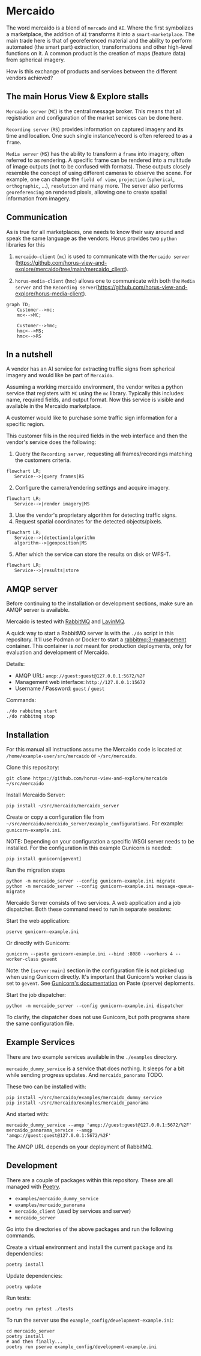 # Mercaido

The word mercaido is a blend of `mercado` and `AI`. Where the
first symbolizes a marketplace, the addition of `AI` transforms it into a `smart-marketplace`. The main trade here is that of georeferenced material and the ability to perform automated (the smart part) extraction, transformations and other high-level functions on it. A common product is the creation of maps (feature data) from spherical imagery.

How is this exchange of products and services between the different vendors achieved?

## The main Horus View & Explore stalls
`Mercaido server` (`MC`) is the central message broker. This means that all registration and configuration of the market services can be done here.

`Recording server` (`RS`) provides information on captured imagery and its time and location. One such single instance/record is often refereed to as a `frame`.

`Media server` (`MS`) has the ability to transform a `frame` into imagery, often referred to as rendering. A specific frame can be rendered into a multitude of image outputs (not to be confused with formats). These outputs closely resemble the concept of using different cameras to observe the scene. For example, one can change the `field of view`, `projection` (`spherical`, `orthographic`, ...), `resolution` and many more.
The server also performs `georeferencing` on rendered pixels, allowing one to create spatial information from imagery.

## Communication
As is true for all marketplaces, one needs to know their way around and speak the same language as the vendors. Horus provides two `python` libraries for this

1. `mercaido-client` (`mc`) is used to communicate with the `Mercaido server` (https://github.com/horus-view-and-explore/mercaido/tree/main/mercaido_client).

2. `horus-media-client` (`hmc`) allows one to communicate with both the `Media server` and the `Recording server`(https://github.com/horus-view-and-explore/horus-media-client).

```mermaid
graph TD;
    Customer-->mc;
    mc<-->MC;

    Customer-->hmc;
    hmc<-->MS;
    hmc<-->RS
```

## In a nutshell
A vendor has an AI service for extracting traffic signs from spherical imagery and would like be part of `Mercaido`.

Assuming a working mercaido environment, the vendor writes a python service that registers with `MC` using the `mc` library.
Typically this includes: name, required fields, and output format. Now this service is visible and available in the Mercaido marketplace.

A customer would like to purchase some traffic sign information for a specific region.

This customer fills in the required fields in the web interface and then the vendor's service does the following:

1. Query the `Recording server`, requesting all frames/recordings matching the customers criteria.
```mermaid
flowchart LR;
   Service-->|query frames|RS

```
2. Configure the camera/rendering settings and acquire imagery.
```mermaid
flowchart LR;
   Service-->|render imagery|MS

```
3. Use the vendor's proprietary algorithm for detecting traffic signs.
4. Request spatial coordinates for the detected objects/pixels.

```mermaid
flowchart LR;
   Service-->|detection|algorithm
   algorithm-->|geoposition|MS
```
5. After which the service can store the results on disk or WFS-T.
```mermaid
flowchart LR;
   Service-->|results|store
```
## AMQP server

Before continuing to the installation or development sections, make sure
an AMQP server is available.

Mercaido is tested with [RabbitMQ][] and [LavinMQ][].

A quick way to start a RabbitMQ server is with the `./do` script in this
repository. It'll use Podman or Docker to start a [rabbitmq:3-management][]
container. This container is *not* meant for production deployments,
only for evaluation and development of Mercaido.

Details:

- AMQP URL: `amqp://guest:guest@127.0.0.1:5672/%2F`
- Management web interface: `http://127.0.0.1:15672`
- Username / Password: `guest` / `guest`

Commands:

```
./do rabbitmq start
./do rabbitmq stop
```

[RabbitMQ]: https://www.rabbitmq.com
[LavinMQ]: https://lavinmq.com
[rabbitmq:3-management]: https://hub.docker.com/_/rabbitmq


## Installation

For this manual all instructions assume the Mercaido code is located
at `/home/example-user/src/mercaido` or `~/src/mercaido`.

Clone this repository:

```
git clone https://github.com/horus-view-and-explore/mercaido ~/src/mercaido
```

Install Mercaido Server:

```
pip install ~/src/mercaido/mercaido_server
```

Create or copy a configuration file from
`~/src/mercaido/mercaido_server/example_configurations`. For example:
`gunicorn-example.ini`.

NOTE: Depending on your configuration a specific WSGI server needs to be
installed. For the configuration in this example Gunicorn is needed:

```
pip install gunicorn[gevent]
```

Run the migration steps

```
python -m mercaido_server --config gunicorn-example.ini migrate
python -m mercaido_server --config gunicorn-example.ini message-queue-migrate
```

Mercaido Server consists of two services. A web application and a job
dispatcher. Both these command need to run in separate sessions:

Start the web application:

```
pserve gunicorn-example.ini
```

Or directly with Gunicorn:

```
gunicorn --paste gunicorn-example.ini --bind :8080 --workers 4 --worker-class gevent
```

Note: the `[server:main]` section in the configuration file is not
picked up when using Gunicorn directly. It's important that Gunicorn's
worker class is set to `gevent`. See [Gunicorn's documentation][gpd] on
Paste (pserve) deploments.

[gpd]: https://docs.gunicorn.org/en/stable/run.html#paste-deployment

Start the job dispatcher:

```
python -m mercaido_server --config gunicorn-example.ini dispatcher
```

To clarify, the dispatcher does not use Gunicorn, but poth programs
share the same configuration file.


## Example Services

There are two example services available in the `./examples` directory.

`mercaido_dummy_service` is a service that does nothing. It sleeps for
a bit while sending progress updates. And `mercaido_panorama` TODO.

These two can be installed with:

```
pip install ~/src/mercaido/examples/mercaido_dummy_service
pip install ~/src/mercaido/examples/mercaido_panorama
```

And started with:

```
mercaido_dummy_service --amqp 'amqp://guest:guest@127.0.0.1:5672/%2F'
mercaido_panorama_service --amqp 'amqp://guest:guest@127.0.0.1:5672/%2F'
```

The AMQP URL depends on your deployment of RabbitMQ.


## Development

There are a couple of packages within this repository. These are all
managed with [Poetry][].

- `examples/mercaido_dummy_service`
- `examples/mercaido_panorama`
- `mercaido_client` (used by services and server)
- `mercaido_server`

[Poetry]: https://python-poetry.org/

Go into the directories of the above packages and run the following
commands.

Create a virtual environment and install the current package and its
dependencies:

```
poetry install
```

Update dependencies:

```
poetry update
```

Run tests:

```
poetry run pytest ./tests
```

To run the server use the `example_config/development-example.ini`:

```
cd mercaido_server
poetry install
# and then finally...
poetry run pserve example_config/development-example.ini
```
